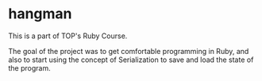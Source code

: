 # hangman

This is a part of TOP's Ruby Course.

The goal of the project was to get comfortable programming in Ruby, and also to start using the concept of Serialization to save and load the state of the program.
